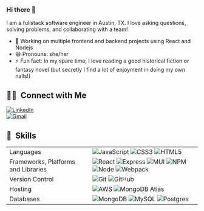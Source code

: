 

### Hi there 👋

I am a fullstack software engineer in Austin, TX. I love asking questions, solving problems, and collaborating with a team!
- 🔭  Working on multiple frontend and backend projects using React and Nodejs
- 😄  Pronouns: she/her
- ⚡ Fun fact: In my spare time, I love reading a good historical fiction or fantasy novel (but secretly I find a lot of enjoyment in doing my own nails!)

##  🤝🏻 &nbsp;Connect with Me

<a href="https://www.linkedin.com/in/kristingadgil/"><img alt="LinkedIn" src="https://img.shields.io/badge/-Kristin%20Gadgil-0077B5?style=for-the-badge&logo=Linkedin&logoColor=white"/></a>
<br>
<a href="mailto:kristingadgil@gmail.com"><img alt="Gmail" src="https://img.shields.io/badge/-kristingadgil@gmail.com-D14836?style=for-the-badge&logo=Gmail&logoColor=white"/></a>

## 🚀 &nbsp;Skills
<table>
  <tr>
    <td>Languages</td>
    <td>
      <img alt="JavaScript" src="https://img.shields.io/badge/JavaScript-E89313?logo=javascript&logoColor=white&style=for-the-badge" />
      <img alt="CSS3" src="https://img.shields.io/badge/css3-%231572B6.svg?style=for-the-badge&logo=css3&logoColor=white" />
      <img alt="HTML5" src="https://img.shields.io/badge/html5-%23E34F26.svg?style=for-the-badge&logo=html5&logoColor=white" />
    </td>
  </tr>
    <tr>
    <td>Frameworks, Platforms and Libraries</td>
    <td>
      <img alt="React" src="https://img.shields.io/badge/react-%2320232a.svg?style=for-the-badge&logo=react&logoColor=%2361DAFB" />
      <img alt="Express" src="https://img.shields.io/badge/express.js-%23404d59.svg?style=for-the-badge&logo=express&logoColor=%2361DAFB" />
      <img alt="MUI" src="https://img.shields.io/badge/MUI-%230081CB.svg?style=for-the-badge&logo=material-ui&logoColor=white" />
      <img alt="NPM" src="https://img.shields.io/badge/NPM-%23000000.svg?style=for-the-badge&logo=npm&logoColor=white" />
      <img alt="Node" src="https://img.shields.io/badge/node.js-6DA55F?style=for-the-badge&logo=node.js&logoColor=white" />
      <img alt="Webpack" src="https://img.shields.io/badge/webpack-%238DD6F9.svg?style=for-the-badge&logo=webpack&logoColor=black" />
    </td>
  </tr>
  <tr>
    <td>Version Control</td>
    <td>
      <img alt="Git" src="https://img.shields.io/badge/git-%23F05033.svg?style=for-the-badge&logo=git&logoColor=white" />
      <img alt="GitHub" src="https://img.shields.io/badge/github-%23121011.svg?style=for-the-badge&logo=github&logoColor=white" />
    </td>
  </tr>
  <tr>
    <td>Hosting</td>
    <td>
      <img alt="AWS" src="https://img.shields.io/badge/AWS-%23FF9900.svg?style=for-the-badge&logo=amazon-aws&logoColor=white" />
      <img alt="MongoDB Atlas" src="https://img.shields.io/badge/MongoDB Atlas-%2343853D.svg?style=for-the-badge&logo=node-dot-js&logoColor=white" />
    </td>
  </tr>
  <tr>
    <td>Databases</td>
    <td>
      <img alt="MongoDB" src="https://img.shields.io/badge/MongoDB-%234ea94b.svg?style=for-the-badge&logo=mongodb&logoColor=white" />
      <img alt="MySQL" src="https://img.shields.io/badge/mysql-%2300f.svg?style=for-the-badge&logo=mysql&logoColor=white" />
      <img alt="Postgres" src="https://img.shields.io/badge/postgres-%23316192.svg?style=for-the-badge&logo=postgresql&logoColor=white" />
    </td>
  </tr>
</table>
